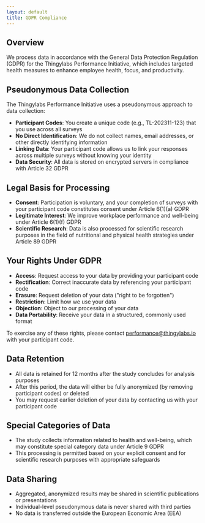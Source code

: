 ```yaml
---
layout: default
title: GDPR Compliance
---
```


<!-- gdpr-compliance.md -->
## Overview
We process data in accordance with the General Data Protection Regulation (GDPR) for the Thingylabs Performance Initiative, which includes targeted health measures to enhance employee health, focus, and productivity.

## Pseudonymous Data Collection
The Thingylabs Performance Initiative uses a pseudonymous approach to data collection:

- **Participant Codes**: You create a unique code (e.g., TL-202311-123) that you use across all surveys
- **No Direct Identification**: We do not collect names, email addresses, or other directly identifying information
- **Linking Data**: Your participant code allows us to link your responses across multiple surveys without knowing your identity
- **Data Security**: All data is stored on encrypted servers in compliance with Article 32 GDPR

## Legal Basis for Processing
- **Consent**: Participation is voluntary, and your completion of surveys with your participant code constitutes consent under Article 6(1)(a) GDPR
- **Legitimate Interest**: We improve workplace performance and well-being under Article 6(1)(f) GDPR
- **Scientific Research**: Data is also processed for scientific research purposes in the field of nutritional and physical health strategies under Article 89 GDPR

## Your Rights Under GDPR
- **Access**: Request access to your data by providing your participant code
- **Rectification**: Correct inaccurate data by referencing your participant code
- **Erasure**: Request deletion of your data ("right to be forgotten")
- **Restriction**: Limit how we use your data
- **Objection**: Object to our processing of your data
- **Data Portability**: Receive your data in a structured, commonly used format

To exercise any of these rights, please contact [performance@thingylabs.io](mailto:performance@thingylabs.io) with your participant code.

## Data Retention
- All data is retained for 12 months after the study concludes for analysis purposes
- After this period, the data will either be fully anonymized (by removing participant codes) or deleted
- You may request earlier deletion of your data by contacting us with your participant code

## Special Categories of Data
- The study collects information related to health and well-being, which may constitute special category data under Article 9 GDPR
- This processing is permitted based on your explicit consent and for scientific research purposes with appropriate safeguards

## Data Sharing
- Aggregated, anonymized results may be shared in scientific publications or presentations
- Individual-level pseudonymous data is never shared with third parties
- No data is transferred outside the European Economic Area (EEA)
